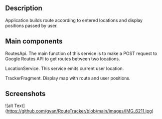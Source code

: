 ## Description

Application builds route according to entered locations and display positions passed by user.

## Main components

RoutesApi. The main function of this service is to make a POST request to Google Routes API to get routes between two locations.

LocationService. This service emits current user location.

TrackerFragment. Display map with route and user positions.

## Screenshots

![alt Text] (https://github.com/gvan/RouteTracker/blob/main/images/IMG_6211.jpg)
